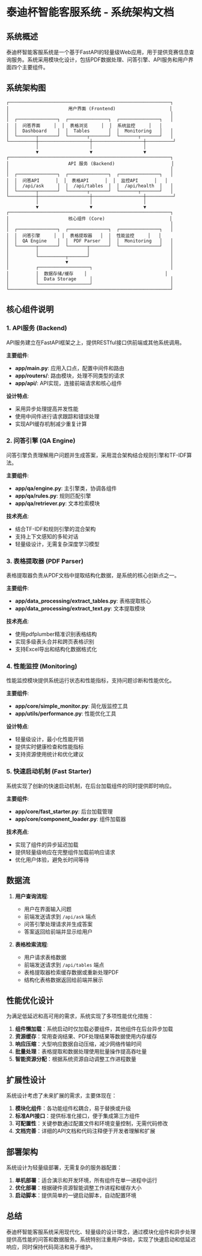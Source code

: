 # 泰迪杯智能客服系统 - 系统架构文档

## 系统概述

泰迪杯智能客服系统是一个基于FastAPI的轻量级Web应用，用于提供竞赛信息查询服务。系统采用模块化设计，包括PDF数据处理、问答引擎、API服务和用户界面四个主要组件。

## 系统架构图

```
┌────────────────────────────────────────────────────────────┐
│                      用户界面 (Frontend)                    │
│                                                            │
│  ┌───────────────┐  ┌───────────────┐  ┌───────────────┐   │
│  │  问答界面     │  │  表格浏览     │  │  系统监控     │   │
│  │  Dashboard    │  │  Tables       │  │  Monitoring   │   │
│  └───────┬───────┘  └───────┬───────┘  └───────┬───────┘   │
└──────────┼───────────────────┼───────────────────┼──────────┘
           │                   │                   │
           ▼                   ▼                   ▼
┌────────────────────────────────────────────────────────────┐
│                      API 服务 (Backend)                     │
│                                                            │
│  ┌───────────────┐  ┌───────────────┐  ┌───────────────┐   │
│  │  问答API      │  │  表格API      │  │  监控API      │   │
│  │  /api/ask     │  │  /api/tables  │  │  /api/health  │   │
│  └───────┬───────┘  └───────┬───────┘  └───────┬───────┘   │
└──────────┼───────────────────┼───────────────────┼──────────┘
           │                   │                   │
           ▼                   ▼                   ▼
┌────────────────────────────────────────────────────────────┐
│                      核心组件 (Core)                        │
│                                                            │
│  ┌───────────────┐  ┌───────────────┐  ┌───────────────┐   │
│  │  问答引擎     │  │  表格提取器   │  │  性能监控     │   │
│  │  QA Engine    │  │  PDF Parser   │  │  Monitoring   │   │
│  └───────┬───────┘  └───────┬───────┘  └───────────────┘   │
│          │                  │                              │
│          └──────────┬───────┘                              │
│                     ▼                                      │
│          ┌───────────────────┐                             │
│          │  数据存储/缓存    │                             │
│          │  Data Storage     │                             │
│          └───────────────────┘                             │
└────────────────────────────────────────────────────────────┘
```

## 核心组件说明

### 1. API服务 (Backend)

API服务建立在FastAPI框架之上，提供RESTful接口供前端或其他系统调用。

**主要组件**:
- **app/main.py**: 应用入口点，配置中间件和路由
- **app/routers/**: 路由模块，处理不同类型的请求
- **app/api/**: API实现，连接前端请求和核心组件

**设计特点**:
- 采用异步处理提高并发性能
- 使用中间件进行请求跟踪和错误处理
- 实现API缓存机制减少重复计算

### 2. 问答引擎 (QA Engine)

问答引擎负责理解用户问题并生成答案，采用混合架构结合规则引擎和TF-IDF算法。

**主要组件**:
- **app/qa/engine.py**: 主引擎类，协调各组件
- **app/qa/rules.py**: 规则匹配引擎
- **app/qa/retriever.py**: 文本检索模块

**技术亮点**:
- 结合TF-IDF和规则引擎的混合架构
- 支持上下文感知的多轮对话
- 轻量级设计，无需复杂深度学习模型

### 3. 表格提取器 (PDF Parser)

表格提取器负责从PDF文档中提取结构化数据，是系统的核心创新点之一。

**主要组件**:
- **app/data_processing/extract_tables.py**: 表格提取核心
- **app/data_processing/extract_text.py**: 文本提取模块

**技术亮点**:
- 使用pdfplumber精准识别表格结构
- 实现多级表头合并和跨页表格识别
- 支持Excel导出和结构化数据格式化

### 4. 性能监控 (Monitoring)

性能监控模块提供系统运行状态和性能指标，支持问题诊断和性能优化。

**主要组件**:
- **app/core/simple_monitor.py**: 简化版监控工具
- **app/utils/performance.py**: 性能优化工具

**设计特点**:
- 轻量级设计，最小化性能开销
- 提供实时健康检查和性能指标
- 支持资源使用统计和优化建议

### 5. 快速启动机制 (Fast Starter)

系统实现了创新的快速启动机制，在后台加载组件的同时提供即时响应。

**主要组件**:
- **app/core/fast_starter.py**: 后台加载管理
- **app/core/component_loader.py**: 组件加载器

**技术亮点**:
- 实现了组件的异步延迟加载
- 提供轻量级响应在完整组件加载前响应请求
- 优化用户体验，避免长时间等待

## 数据流

1. **用户查询流程**:
   - 用户在界面输入问题
   - 前端发送请求到 `/api/ask` 端点
   - 问答引擎处理请求并生成答案
   - 答案返回给前端并显示给用户

2. **表格检索流程**:
   - 用户请求表格数据
   - 前端发送请求到 `/api/tables` 端点
   - 表格提取器检索缓存数据或重新处理PDF
   - 结构化表格数据返回给前端并展示

## 性能优化设计

为满足低延迟和高可用的需求，系统实现了多项性能优化措施：

1. **组件懒加载**：系统启动时仅加载必要组件，其他组件在后台异步加载
2. **资源缓存**：常用查询结果、PDF处理结果等数据使用内存缓存
3. **响应压缩**：大型响应数据自动压缩，减少网络传输时间
4. **批量处理**：表格提取和数据处理使用批量操作提高吞吐量
5. **智能资源分配**：根据系统资源自动调整工作进程数量

## 扩展性设计

系统设计考虑了未来扩展的需求，主要体现在：

1. **模块化组件**：各功能组件松耦合，易于替换或升级
2. **标准API接口**：提供标准化接口，便于集成第三方组件
3. **可配置性**：关键参数通过配置文件和环境变量控制，无需代码修改
4. **文档完善**：详细的API文档和代码注释便于开发者理解和扩展

## 部署架构

系统设计为轻量级部署，无需复杂的服务器配置：

1. **单机部署**：适合演示和开发环境，所有组件在单一进程中运行
2. **优化部署**：根据硬件资源智能调整工作进程和缓存大小
3. **启动脚本**：提供简单的一键启动脚本，自动配置环境

## 总结

泰迪杯智能客服系统采用现代化、轻量级的设计理念，通过模块化组件和异步处理提供高性能的问答和数据服务。系统特别注重用户体验，实现了快速启动和低延迟响应，同时保持代码简洁和易于维护。 
